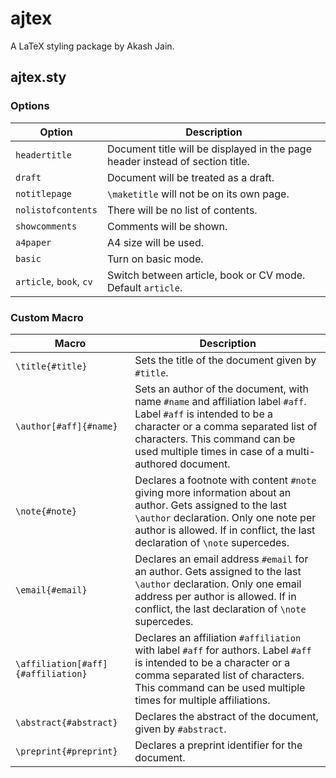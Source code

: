 # ajtex

A LaTeX styling package by Akash Jain.


## ajtex.sty

### Options

Option | Description 
--- | --- 
`headertitle` | Document title will be displayed in the page header instead of section title.
`draft` | Document will be treated as a draft.
`notitlepage` | `\maketitle` will not be on its own page.
`nolistofcontents` | There will be no list of contents.
`showcomments` | Comments will be shown.
`a4paper` | A4 size will be used.
`basic` | Turn on basic mode.
`article`, `book`, `cv` | Switch between article, book or CV mode. Default `article`.

### Custom Macro

Macro | Description
--- | ---
`\title{#title}` | Sets the title of the document given by `#title`.
`\author[#aff]{#name}` | Sets an author of the document, with name `#name` and affiliation label `#aff`. Label `#aff` is intended to be a character or a comma separated list of characters. This command can be used multiple times in case of a multi-authored document.
`\note{#note}` | Declares a footnote with content `#note` giving more information about an author. Gets assigned to the last `\author` declaration. Only one note per author is allowed. If in conflict, the last declaration of `\note` supercedes.
`\email{#email}` | Declares an email address `#email` for an author. Gets assigned to the last `\author` declaration. Only one email address per author is allowed. If in conflict, the last declaration of `\note` supercedes.
`\affiliation[#aff]{#affiliation}` | Declares an affiliation `#affiliation` with label `#aff` for authors. Label `#aff` is intended to be a character or a comma separated list of characters. This command can be used multiple times for multiple affiliations.
`\abstract{#abstract}` | Declares the abstract of the document, given by `#abstract`.
`\preprint{#preprint}` | Declares a preprint identifier for the document.
